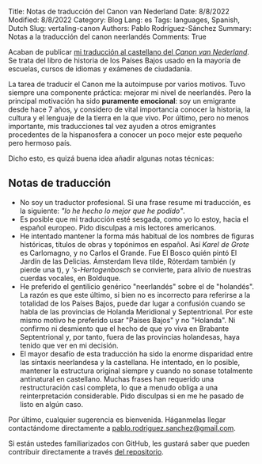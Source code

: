 Title: Notas de traducción del Canon van Nederland
Date: 8/8/2022
Modified: 8/8/2022
Category: Blog
Lang: es
Tags: languages, Spanish, Dutch
Slug: vertaling-canon
Authors: Pablo Rodríguez-Sánchez
Summary: Notas a la traducción del canon neerlandés
Comments: True

Acaban de publicar [mi traducción al castellano del _Canon van Nederland_](https://www.canonvannederland.nl/es/).
Se trata del libro de historia de los Países Bajos usado en la mayoría de escuelas, cursos de idiomas y exámenes de ciudadanía.

La tarea de traducir el Canon me la autoimpuse por varios motivos.
Tuvo siempre una componente práctica: mejorar mi nivel de neerlandés.
Pero la principal motivación ha sido **puramente emocional**: soy un emigrante desde hace 7 años, y considero de vital importancia conocer la historia, la cultura y el lenguaje de la tierra en la que vivo.
Por último, pero no menos importante, mis traducciones tal vez ayuden a otros emigrantes procedentes de la hispanosfera a conocer un poco mejor este pequeño pero hermoso país.

Dicho esto, es quizá buena idea añadir algunas notas técnicas:

## Notas de traducción

- No soy un traductor profesional. Si una frase resume mi traducción, es la siguiente: _"lo he hecho lo mejor que he podido"_.
- Es posible que mi traducción esté sesgada, como yo lo estoy, hacia el español europeo. Pido disculpas a mis lectores americanos.
- He intentado mantener la forma más habitual de los nombres de figuras históricas, títulos de obras y topónimos en español. Así _Karel de Grote_ es Carlomagno, y no Carlos el Grande. Fue El Bosco quién pintó El Jardín de las Delicias. Ámsterdam lleva tilde, Róterdam también (y pierde una t), y _'s-Hertogenbosch_ se convierte, para alivio de nuestras cuerdas vocales, en Bolduque.
- He preferido el gentilicio genérico "neerlandés" sobre el de "holandés". La razón es que este último, si bien no es incorrecto para referirse a la totalidad de los Países Bajos, puede dar lugar a confusión cuando se habla de las provincias de Holanda Meridional y Septentrional. Por este mismo motivo he preferido usar "Países Bajos" y no "Holanda". Ni confirmo ni desmiento que el hecho de que yo viva en Brabante Septentrional y, por tanto, fuera de las provincias holandesas, haya tenido que ver en mi decisión.
- El mayor desafío de esta traducción ha sido la enorme disparidad entre las síntaxis neerlandesa y la castellana. He intentado, en lo posible, mantener la estructura original siempre y cuando no sonase totalmente antinatural en castellano. Muchas frases han requerido una restructuración casi completa, lo que a menudo obliga a una reinterpretación considerable. Pido disculpas si en me he pasado de listo en algún caso.

Por último, cualquier sugerencia es bienvenida.
Háganmelas llegar contactándome directamente a pablo.rodriguez.sanchez@gmail.com.

Si están ustedes familiarizados con GitHub, les gustará saber que pueden contribuir directamente a través [del repositorio](https://github.com/PabRod/vertaling-canon).
